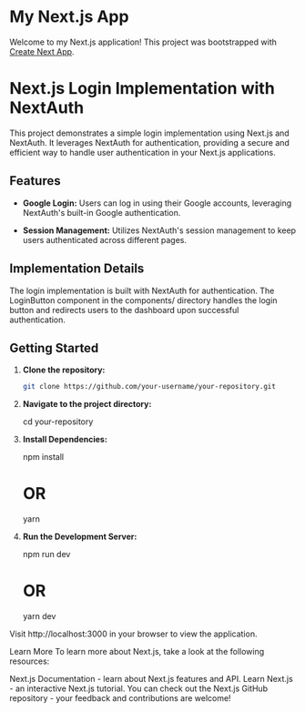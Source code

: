 # My Next.js App

Welcome to my Next.js application! This project was bootstrapped with [Create Next App](https://github.com/vercel/next.js/tree/canary/packages/create-next-app).

# Next.js Login Implementation with NextAuth

This project demonstrates a simple login implementation using Next.js and NextAuth. It leverages NextAuth for authentication, providing a secure and efficient way to handle user authentication in your Next.js applications.

## Features

- **Google Login:** Users can log in using their Google accounts, leveraging NextAuth's built-in Google authentication.

- **Session Management:** Utilizes NextAuth's session management to keep users authenticated across different pages.

## Implementation Details
The login implementation is built with NextAuth for authentication. The LoginButton component in the components/ directory handles the login button and redirects users to the dashboard upon successful authentication.

## Getting Started

1. **Clone the repository:**
   ```bash
   git clone https://github.com/your-username/your-repository.git

2. **Navigate to the project directory:**

   cd your-repository
   
4. **Install Dependencies:**
   
   npm install
   
   # OR
   
   yarn
5. **Run the Development Server:**
   
   npm run dev
   
   # OR
   
   yarn dev

Visit http://localhost:3000 in your browser to view the application.

Learn More
To learn more about Next.js, take a look at the following resources:

Next.js Documentation - learn about Next.js features and API.
Learn Next.js - an interactive Next.js tutorial.
You can check out the Next.js GitHub repository - your feedback and contributions are welcome!
